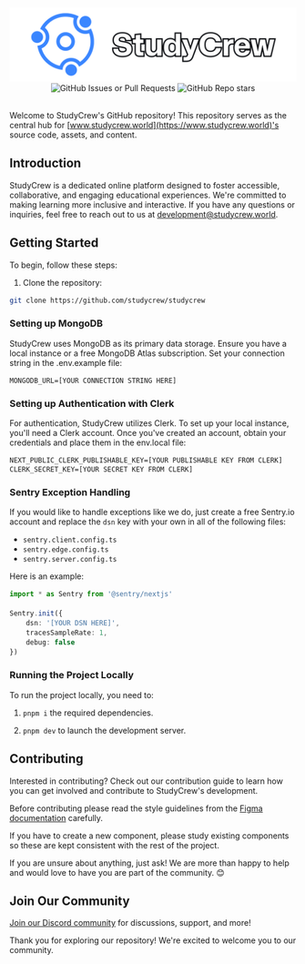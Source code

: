 <img src="public/assets/repo-banner.svg">

<div align="center">
  <img alt="GitHub Issues or Pull Requests" src="https://img.shields.io/github/issues/StudyCrew/StudyCrew?style=flat&color=red">
  <img alt="GitHub Repo stars" src="https://img.shields.io/github/stars/StudyCrew/StudyCrew?style=flat&color=lightgreen">
</div>

<br />

Welcome to StudyCrew's GitHub repository! This repository serves as the central hub for [www.studycrew.world](https://www.studycrew.world)'s source code, assets, and content.

## Introduction

StudyCrew is a dedicated online platform designed to foster accessible, collaborative, and engaging educational experiences. We're committed to making learning more inclusive and interactive. If you have any questions or inquiries, feel free to reach out to us at [development@studycrew.world](mailto:development@studycrew.world).

## Getting Started

To begin, follow these steps:

1. Clone the repository:

```bash
git clone https://github.com/studycrew/studycrew
```

### Setting up MongoDB

StudyCrew uses MongoDB as its primary data storage. Ensure you have a local instance or a free MongoDB Atlas subscription. Set your connection string in the .env.example file:

```shell
MONGODB_URL=[YOUR CONNECTION STRING HERE]
```

### Setting up Authentication with Clerk

For authentication, StudyCrew utilizes Clerk. To set up your local instance, you'll need a Clerk account. Once you've created an account, obtain your credentials and place them in the env.local file:

```shell
NEXT_PUBLIC_CLERK_PUBLISHABLE_KEY=[YOUR PUBLISHABLE KEY FROM CLERK]
CLERK_SECRET_KEY=[YOUR SECRET KEY FROM CLERK]
```

### Sentry Exception Handling

If you would like to handle exceptions like we do, just create a free Sentry.io account and replace the `dsn` key with your own in all of the following files:

- `sentry.client.config.ts`
- `sentry.edge.config.ts`
- `sentry.server.config.ts`

Here is an example:

```typescript
import * as Sentry from '@sentry/nextjs'

Sentry.init({
    dsn: '[YOUR DSN HERE]',
    tracesSampleRate: 1,
    debug: false
})
```

### Running the Project Locally

To run the project locally, you need to:

1. `pnpm i` the required dependencies.

2. `pnpm dev` to launch the development server.

## Contributing

Interested in contributing? Check out our contribution guide to learn how you can get involved and contribute to StudyCrew's development.

Before contributing please read the style guidelines from the [Figma documentation](https://www.figma.com/file/BJG9JmbThqdp8p8IWs7gNG/StudyCrew-Prototypes-(Copy)?type=design&node-id=8%3A98&mode=design&t=uwHVDf3Ihi12lro3-1) carefully.

If you have to create a new component, please study existing components so these are kept consistent with the rest of the project.

If you are unsure about anything, just ask! We are more than happy to help and would love to have you are part of the community. 😊

## Join Our Community

[Join our Discord community](https://discord.gg/Q93eWC8k) for discussions, support, and more!



Thank you for exploring our repository! We're excited to welcome you to our community.
